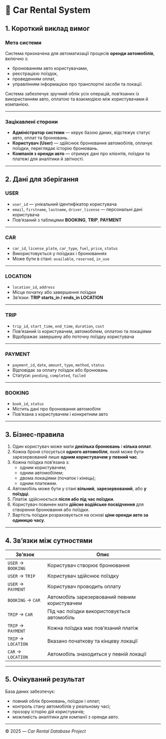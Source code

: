 # 🚗 Car Rental System

## 1. Короткий виклад вимог

### Мета системи
Система призначена для автоматизації процесів **оренди автомобілів**, включно з:
- бронюванням авто користувачами,
- реєстрацією поїздок,
- проведенням оплат,
- управлінням інформацією про транспортні засоби та локації.

Система забезпечує зручний облік усіх операцій, пов’язаних із використанням авто, оплатою та взаємодією між користувачами й компанією.

---

### Зацікавлені сторони
- **Адміністратор системи** — керує базою даних, відстежує статус авто, оплат та бронювань.  
- **Користувач (User)** — здійснює бронювання автомобілів, оплачує поїздки, переглядає історію бронювань.  
- **Компанія з оренди авто** — отримує дані про клієнтів, поїздки та платежі для аналітики й звітності.

---

## 2. Дані для зберігання

### USER
- `user_id` — унікальний ідентифікатор користувача  
- `email`, `firstname`, `lastname`, `driver_license` — персональні дані користувача  
- Пов’язаний з таблицями **BOOKING**, **TRIP**, **PAYMENT**

---

### CAR
- `car_id`, `license_plate`, `car_type`, `fuel`, `price`, `status`  
- Використовується у поїздках і бронюваннях  
- Може бути в стані: `available`, `reserved`, `in_use`

---

### LOCATION
- `location_id`, `address`  
- Місце початку або завершення поїздки  
- Зв’язки: **TRIP starts_in / ends_in LOCATION**

---

### TRIP
- `trip_id`, `start_time`, `end_time`, `duration`, `cost`  
- Пов’язаний із користувачем, автомобілем, оплатою та локаціями  
- Відображає завершену або поточну поїздку користувача

---

### PAYMENT
- `payment_id`, `date`, `amount`, `type`, `method`, `status`  
- Відповідає за оплату поїздок або бронювань  
- Статуси: `pending`, `completed`, `failed`

---

### BOOKING
- `book_id`, `status`  
- Містить дані про бронювання автомобіля  
- Пов’язана з користувачем і конкретним авто  

---

## 3. Бізнес-правила

1. Один користувач може мати **декілька бронювань** і **кілька оплат**.  
2. Кожна броня стосується **одного автомобіля**, який може бути зарезервований лише **одним користувачем у певний час**.  
3. Кожна поїздка пов’язана з:
   - одним користувачем;
   - одним автомобілем;
   - двома локаціями (початок і кінець);
   - одним платежем.
4. Автомобіль може бути у стані **вільний**, **зарезервований**, або **у поїздці**.  
5. Платіж здійснюється **після або під час поїздки**.  
6. Користувач повинен мати **дійсне водійське посвідчення** для створення бронювання або поїздки.  
7. Вартість поїздки розраховується на основі **ціни оренди авто за одиницю часу**.

---

## 4. Зв’язки між сутностями

| Зв’язок | Опис |
|----------|------|
| `USER` → `BOOKING` | Користувач створює бронювання |
| `USER` → `TRIP` | Користувач здійснює поїздку |
| `USER` → `PAYMENT` | Користувач проводить оплату |
| `BOOKING` → `CAR` | Автомобіль зарезервований певним користувачем |
| `TRIP` → `CAR` | Під час поїздки використовується автомобіль |
| `TRIP` → `PAYMENT` | Кожна поїздка має пов’язаний платіж |
| `TRIP` → `LOCATION` | Вказано початкову та кінцеву локації |
| `CAR` → `LOCATION` | Автомобіль знаходиться у певній локації |

---

## 5. Очікуваний результат
База даних забезпечує:
- повний облік бронювань, поїздок і оплат;
- контроль стану автомобілів у реальному часі;
- прозору історію дій користувачів;
- можливість аналітики для компанії з оренди авто.

---

© 2025 — *Car Rental Database Project*